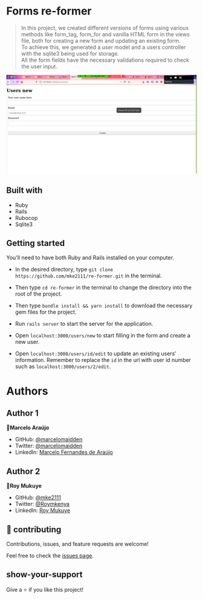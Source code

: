 # Forms re-former

> In this project, we created different versions of forms using various methods like form_tag, form_for and vanilla HTML form in the views file, both for creating a new form and updating an existing form.<br>
> To achieve this, we generated a user model and a users controller with the sqlite3 being used for storage.<br>
> All the form fields have the necessary validations required to check the user input.

![image](./Screenshot.png)

## Built with
- Ruby
- Rails
- Rubocop
- Sqlite3

## Getting started

You'll need to have both Ruby and Rails installed on your computer.

- In the desired directory, type `git clone https://github.com/mke2111/re-former.git` in the terminal.

- Then type `cd re-former` in the terminal to change the directory into the root of the project.

- Then type `bundle install && yarn install` to download the necessary gem files for the project.

- Run `rails server` to start the server for the application.

- Open `localhost:3000/users/new` to start filling in the form and create a new user.

- Open `localhost:3000/users/id/edit` to update an existing users' information. Remember to replace the `id` in the url with user id number such as `localhost:3000/users/2/edit`.

# Authors

## Author 1
👤**Marcelo Araújo**

- GitHub: [@marcelomaidden](https://github.com/marcelomaidden)
- Twitter: [@marcelomaidden](https://twitter.com/marcelomaidden)
- LinkedIn: [Marcelo Fernandes de Araújo](https://www.linkedin.com/in/marcelo-fernandes-de-ara%C3%BAjo-56700a171/)

## Author 2
👤**Roy Mukuye**
- GitHub: [@mke2111](https://github.com/mke2111)
- Twitter: [@Roymkenya](https://twitter.com/Roymkenya)
- LinkedIn: [Roy Mukuye](https://www.linkedin.com/in/roy-mukuye-42b07b1b4)

## 🤝 contributing

Contributions, issues, and feature requests are welcome!

Feel free to check the [issues page](https://github.com/mke2111/re-former/issues).

## show-your-support

Give a ⭐️ if you like this project!